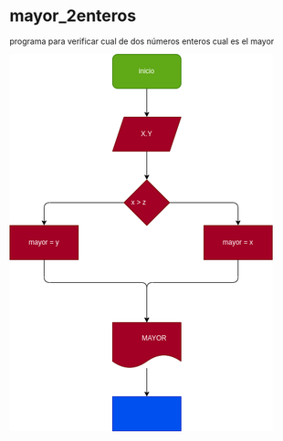 # mayor_2enteros
programa para verificar cual de dos números enteros cual es el mayor

![Diagrama de flujo](diagrama.png "Diagrama de flujo")